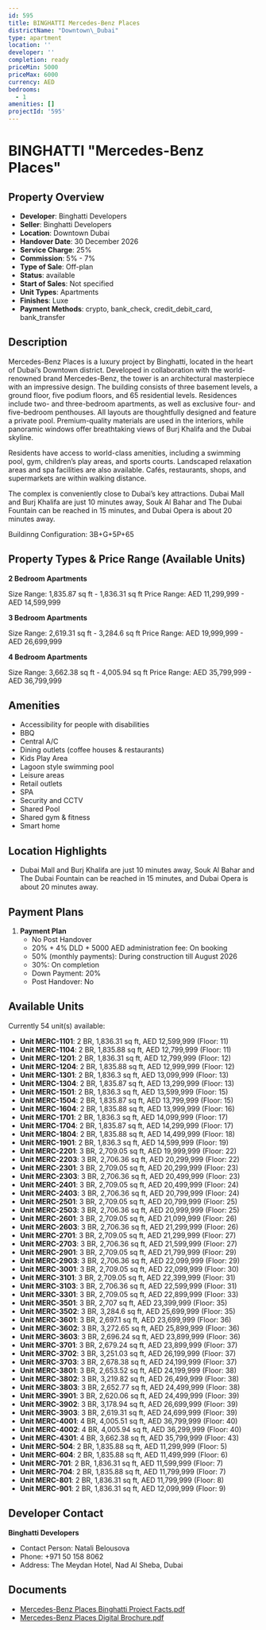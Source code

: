 ```yaml
---
id: 595
title: BINGHATTI Mercedes-Benz Places
districtName: "Downtown\_Dubai"
type: apartment
location: ''
developer: ''
completion: ready
priceMin: 5000
priceMax: 6000
currency: AED
bedrooms:
  - 1
amenities: []
projectId: '595'
---
```


# BINGHATTI "Mercedes-Benz Places"

## Property Overview
- **Developer**: Binghatti Developers
- **Seller**: Binghatti Developers
- **Location**: Downtown Dubai
- **Handover Date**: 30 December 2026
- **Service Charge**: 25%
- **Commission**: 5% - 7%
- **Type of Sale**: Off-plan
- **Status**: available
- **Start of Sales**: Not specified
- **Unit Types**: Apartments
- **Finishes**: Luxe
- **Payment Methods**: crypto, bank_check, credit_debit_card, bank_transfer

## Description
Mercedes-Benz Places is a luxury project by Binghatti, located in the heart of Dubai’s Downtown district. Developed in collaboration with the world-renowned brand Mercedes-Benz, the tower is an architectural masterpiece with an impressive design. The building consists of three basement levels, a ground floor, five podium floors, and 65 residential levels. Residences include two- and three-bedroom apartments, as well as exclusive four- and five-bedroom penthouses. All layouts are thoughtfully designed and feature a private pool. Premium-quality materials are used in the interiors, while panoramic windows offer breathtaking views of Burj Khalifa and the Dubai skyline.

Residents have access to world-class amenities, including a swimming pool, gym, children’s play areas, and sports courts. Landscaped relaxation areas and spa facilities are also available. Cafés, restaurants, shops, and supermarkets are within walking distance.

The complex is conveniently close to Dubai’s key attractions. Dubai Mall and Burj Khalifa are just 10 minutes away, Souk Al Bahar and The Dubai Fountain can be reached in 15 minutes, and Dubai Opera is about 20 minutes away.

Buildinng Configuration: 3B+G+5P+65

## Property Types & Price Range (Available Units)
**2 Bedroom Apartments**

Size Range: 1,835.87 sq ft - 1,836.31 sq ft
Price Range: AED 11,299,999 - AED 14,599,999

**3 Bedroom Apartments**

Size Range: 2,619.31 sq ft - 3,284.6 sq ft
Price Range: AED 19,999,999 - AED 26,699,999

**4 Bedroom Apartments**

Size Range: 3,662.38 sq ft - 4,005.94 sq ft
Price Range: AED 35,799,999 - AED 36,799,999

## Amenities
- Accessibility for people with disabilities
- BBQ
- Central A/C
- Dining outlets  (coffee houses & restaurants)
- Kids Play Area
- Lagoon style swimming pool
- Leisure areas
- Retail outlets
- SPA
- Security and CCTV
- Shared Pool
- Shared gym & fitness
- Smart home

## Location Highlights
- Dubai Mall and Burj Khalifa are just 10 minutes away, Souk Al Bahar and The Dubai Fountain can be reached in 15 minutes, and Dubai Opera is about 20 minutes away.

## Payment Plans
1. **Payment Plan**
   - No Post Handover
   - 20% + 4% DLD + 5000 AED administration fee: On booking
   - 50% (monthly payments): During construction till August 2026
   - 30%: On completion
   - Down Payment: 20%
   - Post Handover: No

## Available Units
Currently 54 unit(s) available:
- **Unit MERC-1101**: 2 BR, 1,836.31 sq ft, AED 12,599,999 (Floor: 11)
- **Unit MERC-1104**: 2 BR, 1,835.88 sq ft, AED 12,799,999 (Floor: 11)
- **Unit MERC-1201**: 2 BR, 1,836.31 sq ft, AED 12,799,999 (Floor: 12)
- **Unit MERC-1204**: 2 BR, 1,835.88 sq ft, AED 12,999,999 (Floor: 12)
- **Unit MERC-1301**: 2 BR, 1,836.3 sq ft, AED 13,099,999 (Floor: 13)
- **Unit MERC-1304**: 2 BR, 1,835.87 sq ft, AED 13,299,999 (Floor: 13)
- **Unit MERC-1501**: 2 BR, 1,836.3 sq ft, AED 13,599,999 (Floor: 15)
- **Unit MERC-1504**: 2 BR, 1,835.87 sq ft, AED 13,799,999 (Floor: 15)
- **Unit MERC-1604**: 2 BR, 1,835.88 sq ft, AED 13,999,999 (Floor: 16)
- **Unit MERC-1701**: 2 BR, 1,836.3 sq ft, AED 14,099,999 (Floor: 17)
- **Unit MERC-1704**: 2 BR, 1,835.87 sq ft, AED 14,299,999 (Floor: 17)
- **Unit MERC-1804**: 2 BR, 1,835.88 sq ft, AED 14,499,999 (Floor: 18)
- **Unit MERC-1901**: 2 BR, 1,836.3 sq ft, AED 14,599,999 (Floor: 19)
- **Unit MERC-2201**: 3 BR, 2,709.05 sq ft, AED 19,999,999 (Floor: 22)
- **Unit MERC-2203**: 3 BR, 2,706.36 sq ft, AED 20,299,999 (Floor: 22)
- **Unit MERC-2301**: 3 BR, 2,709.05 sq ft, AED 20,299,999 (Floor: 23)
- **Unit MERC-2303**: 3 BR, 2,706.36 sq ft, AED 20,499,999 (Floor: 23)
- **Unit MERC-2401**: 3 BR, 2,709.05 sq ft, AED 20,499,999 (Floor: 24)
- **Unit MERC-2403**: 3 BR, 2,706.36 sq ft, AED 20,799,999 (Floor: 24)
- **Unit MERC-2501**: 3 BR, 2,709.05 sq ft, AED 20,799,999 (Floor: 25)
- **Unit MERC-2503**: 3 BR, 2,706.36 sq ft, AED 20,999,999 (Floor: 25)
- **Unit MERC-2601**: 3 BR, 2,709.05 sq ft, AED 21,099,999 (Floor: 26)
- **Unit MERC-2603**: 3 BR, 2,706.36 sq ft, AED 21,299,999 (Floor: 26)
- **Unit MERC-2701**: 3 BR, 2,709.05 sq ft, AED 21,299,999 (Floor: 27)
- **Unit MERC-2703**: 3 BR, 2,706.36 sq ft, AED 21,599,999 (Floor: 27)
- **Unit MERC-2901**: 3 BR, 2,709.05 sq ft, AED 21,799,999 (Floor: 29)
- **Unit MERC-2903**: 3 BR, 2,706.36 sq ft, AED 22,099,999 (Floor: 29)
- **Unit MERC-3001**: 3 BR, 2,709.05 sq ft, AED 22,099,999 (Floor: 30)
- **Unit MERC-3101**: 3 BR, 2,709.05 sq ft, AED 22,399,999 (Floor: 31)
- **Unit MERC-3103**: 3 BR, 2,706.36 sq ft, AED 22,599,999 (Floor: 31)
- **Unit MERC-3301**: 3 BR, 2,709.05 sq ft, AED 22,899,999 (Floor: 33)
- **Unit MERC-3501**: 3 BR, 2,707 sq ft, AED 23,399,999 (Floor: 35)
- **Unit MERC-3502**: 3 BR, 3,284.6 sq ft, AED 25,699,999 (Floor: 35)
- **Unit MERC-3601**: 3 BR, 2,697.1 sq ft, AED 23,699,999 (Floor: 36)
- **Unit MERC-3602**: 3 BR, 3,272.65 sq ft, AED 25,899,999 (Floor: 36)
- **Unit MERC-3603**: 3 BR, 2,696.24 sq ft, AED 23,899,999 (Floor: 36)
- **Unit MERC-3701**: 3 BR, 2,679.24 sq ft, AED 23,899,999 (Floor: 37)
- **Unit MERC-3702**: 3 BR, 3,251.03 sq ft, AED 26,199,999 (Floor: 37)
- **Unit MERC-3703**: 3 BR, 2,678.38 sq ft, AED 24,199,999 (Floor: 37)
- **Unit MERC-3801**: 3 BR, 2,653.52 sq ft, AED 24,199,999 (Floor: 38)
- **Unit MERC-3802**: 3 BR, 3,219.82 sq ft, AED 26,499,999 (Floor: 38)
- **Unit MERC-3803**: 3 BR, 2,652.77 sq ft, AED 24,499,999 (Floor: 38)
- **Unit MERC-3901**: 3 BR, 2,620.06 sq ft, AED 24,499,999 (Floor: 39)
- **Unit MERC-3902**: 3 BR, 3,178.94 sq ft, AED 26,699,999 (Floor: 39)
- **Unit MERC-3903**: 3 BR, 2,619.31 sq ft, AED 24,699,999 (Floor: 39)
- **Unit MERC-4001**: 4 BR, 4,005.51 sq ft, AED 36,799,999 (Floor: 40)
- **Unit MERC-4002**: 4 BR, 4,005.94 sq ft, AED 36,299,999 (Floor: 40)
- **Unit MERC-4301**: 4 BR, 3,662.38 sq ft, AED 35,799,999 (Floor: 43)
- **Unit MERC-504**: 2 BR, 1,835.88 sq ft, AED 11,299,999 (Floor: 5)
- **Unit MERC-604**: 2 BR, 1,835.88 sq ft, AED 11,499,999 (Floor: 6)
- **Unit MERC-701**: 2 BR, 1,836.31 sq ft, AED 11,599,999 (Floor: 7)
- **Unit MERC-704**: 2 BR, 1,835.88 sq ft, AED 11,799,999 (Floor: 7)
- **Unit MERC-801**: 2 BR, 1,836.31 sq ft, AED 11,799,999 (Floor: 8)
- **Unit MERC-901**: 2 BR, 1,836.31 sq ft, AED 12,099,999 (Floor: 9)

## Developer Contact
**Binghatti Developers**
- Contact Person: Natali Belousova
- Phone: +971 50 158 8062
- Address: The Meydan Hotel, Nad Al Sheba, Dubai

## Documents
- [Mercedes-Benz Places Binghatti Project Facts.pdf](https://cdn.geniemap.net/2024/01/25/S1yrYYjVAqUkhPkZbCWlth4FkCwVwdlo73h8bwxd.pdf)
- [Mercedes-Benz Places Digital Brochure.pdf](https://cdn.geniemap.net/2024/01/25/lt8fCTOdVsLy8MQZ5G3hmqppMz372Z0Ii4dIzwOj.pdf)
